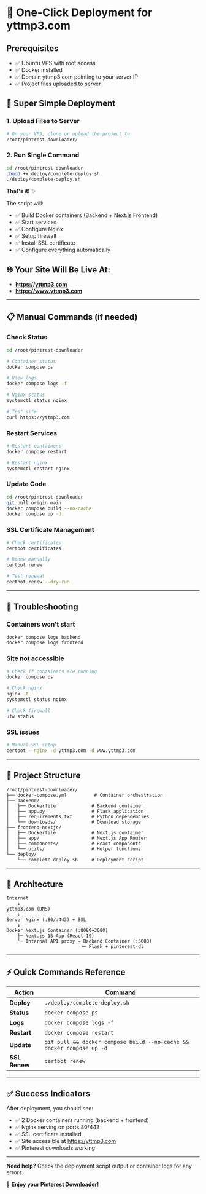 # 🚀 One-Click Deployment for yttmp3.com

## Prerequisites
- ✅ Ubuntu VPS with root access
- ✅ Docker installed
- ✅ Domain yttmp3.com pointing to your server IP
- ✅ Project files uploaded to server

## 🎯 Super Simple Deployment

### 1. Upload Files to Server
```bash
# On your VPS, clone or upload the project to:
/root/pintrest-downloader/
```

### 2. Run Single Command
```bash
cd /root/pintrest-downloader
chmod +x deploy/complete-deploy.sh
./deploy/complete-deploy.sh
```

**That's it!** ✨

The script will:
- ✅ Build Docker containers (Backend + Next.js Frontend)
- ✅ Start services
- ✅ Configure Nginx
- ✅ Setup firewall
- ✅ Install SSL certificate
- ✅ Configure everything automatically

## 🌐 Your Site Will Be Live At:
- **https://yttmp3.com**
- **https://www.yttmp3.com**

---

## 📋 Manual Commands (if needed)

### Check Status
```bash
cd /root/pintrest-downloader

# Container status
docker compose ps

# View logs
docker compose logs -f

# Nginx status
systemctl status nginx

# Test site
curl https://yttmp3.com
```

### Restart Services
```bash
# Restart containers
docker compose restart

# Restart nginx
systemctl restart nginx
```

### Update Code
```bash
cd /root/pintrest-downloader
git pull origin main
docker compose build --no-cache
docker compose up -d
```

### SSL Certificate Management
```bash
# Check certificates
certbot certificates

# Renew manually
certbot renew

# Test renewal
certbot renew --dry-run
```

---

## 🔧 Troubleshooting

### Containers won't start
```bash
docker compose logs backend
docker compose logs frontend
```

### Site not accessible
```bash
# Check if containers are running
docker compose ps

# Check nginx
nginx -t
systemctl status nginx

# Check firewall
ufw status
```

### SSL issues
```bash
# Manual SSL setup
certbot --nginx -d yttmp3.com -d www.yttmp3.com
```

---

## 📁 Project Structure
```
/root/pintrest-downloader/
├── docker-compose.yml          # Container orchestration
├── backend/
│   ├── Dockerfile             # Backend container
│   ├── app.py                 # Flask application
│   ├── requirements.txt       # Python dependencies
│   └── downloads/             # Download storage
├── frontend-nextjs/
│   ├── Dockerfile             # Next.js container
│   ├── app/                   # Next.js App Router
│   ├── components/            # React components
│   └── utils/                 # Helper functions
└── deploy/
    └── complete-deploy.sh     # Deployment script
```

---

## 🎯 Architecture

```
Internet
    ↓
yttmp3.com (DNS)
    ↓
Server Nginx (:80/:443) + SSL
    ↓
Docker Next.js Container (:8080→3000)
    ├─ Next.js 15 App (React 19)
    └─ Internal API proxy → Backend Container (:5000)
                           └─ Flask + pinterest-dl
```

---

## ⚡ Quick Commands Reference

| Action | Command |
|--------|---------|
| **Deploy** | `./deploy/complete-deploy.sh` |
| **Status** | `docker compose ps` |
| **Logs** | `docker compose logs -f` |
| **Restart** | `docker compose restart` |
| **Update** | `git pull && docker compose build --no-cache && docker compose up -d` |
| **SSL Renew** | `certbot renew` |

---

## ✅ Success Indicators

After deployment, you should see:
- ✅ 2 Docker containers running (backend + frontend)
- ✅ Nginx serving on ports 80/443
- ✅ SSL certificate installed
- ✅ Site accessible at https://yttmp3.com
- ✅ Pinterest downloads working

---

**Need help?** Check the deployment script output or container logs for any errors.

🎉 **Enjoy your Pinterest Downloader!**